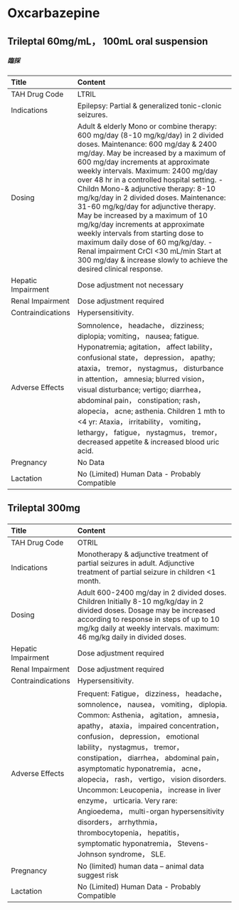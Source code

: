 # Oxcarbazepine

## Trileptal 60mg/mL， 100mL oral suspension

##### 臨採

| Title              | Content                                                                                                                                                                                                                                                                                                                                                                                                                                                                                                                                                                                                                                                                                   |
|:-------------------|:------------------------------------------------------------------------------------------------------------------------------------------------------------------------------------------------------------------------------------------------------------------------------------------------------------------------------------------------------------------------------------------------------------------------------------------------------------------------------------------------------------------------------------------------------------------------------------------------------------------------------------------------------------------------------------------|
| TAH Drug Code      | LTRIL                                                                                                                                                                                                                                                                                                                                                                                                                                                                                                                                                                                                                                                                                     |
| Indications        | Epilepsy: Partial & generalized tonic-clonic seizures.                                                                                                                                                                                                                                                                                                                                                                                                                                                                                                                                                                                                                                    |
| Dosing             | Adult & elderly Mono or combine therapy: 600 mg/day (8-10 mg/kg/day) in 2 divided doses. Maintenance: 600 mg/day & 2400 mg/day. May be increased by a maximum of 600 mg/day increments at approximate weekly intervals. Maximum: 2400 mg/day over 48 hr in a controlled hospital setting. -Childn Mono-& adjunctive therapy: 8-10 mg/kg/day in 2 divided doses. Maintenance: 31-60 mg/kg/day for adjunctive therapy. May be increased by a maximum of 10 mg/kg/day increments at approximate weekly intervals from starting dose to maximum daily dose of 60 mg/kg/day. -Renal impairment CrCl <30 mL/min Start at 300 mg/day & increase slowly to achieve the desired clinical response. |
| Hepatic Impairment | Dose adjustment not necessary                                                                                                                                                                                                                                                                                                                                                                                                                                                                                                                                                                                                                                                             |
| Renal Impairment   | Dose adjustment required                                                                                                                                                                                                                                                                                                                                                                                                                                                                                                                                                                                                                                                                  |
| Contraindications  | Hypersensitivity.                                                                                                                                                                                                                                                                                                                                                                                                                                                                                                                                                                                                                                                                         |
| Adverse Effects    | Somnolence， headache， dizziness; diplopia; vomiting， nausea; fatigue. Hyponatremia; agitation， affect lability， confusional state， depression， apathy; ataxia， tremor， nystagmus， disturbance in attention， amnesia; blurred vision， visual disturbance; vertigo; diarrhea， abdominal pain， constipation; rash， alopecia， acne; asthenia. Children 1 mth to <4 yr: Ataxia， irritability， vomiting， lethargy， fatigue， nystagmus， tremor， decreased appetite & increased blood uric acid.                                                                                                                                                                           |
| Pregnancy          | No Data                                                                                                                                                                                                                                                                                                                                                                                                                                                                                                                                                                                                                                                                                   |
| Lactation          | No (Limited) Human Data - Probably Compatible                                                                                                                                                                                                                                                                                                                                                                                                                                                                                                                                                                                                                                             |

## Trileptal 300mg

##### 

| Title              | Content                                                                                                                                                                                                                                                                                                                                                                                                                                                                                                                                                                                                       |
|:-------------------|:--------------------------------------------------------------------------------------------------------------------------------------------------------------------------------------------------------------------------------------------------------------------------------------------------------------------------------------------------------------------------------------------------------------------------------------------------------------------------------------------------------------------------------------------------------------------------------------------------------------|
| TAH Drug Code      | OTRIL                                                                                                                                                                                                                                                                                                                                                                                                                                                                                                                                                                                                         |
| Indications        | Monotherapy & adjunctive treatment of partial seizures in adult. Adjunctive treatment of partial seizure in children <1 month.                                                                                                                                                                                                                                                                                                                                                                                                                                                                                |
| Dosing             | Adult 600-2400 mg/day in 2 divided doses. Children Initially 8-10 mg/kg/day in 2 divided doses. Dosage may be increased according to response in steps of up to 10 mg/kg daily at weekly intervals. maximum: 46 mg/kg daily in divided doses.                                                                                                                                                                                                                                                                                                                                                                 |
| Hepatic Impairment | Dose adjustment required                                                                                                                                                                                                                                                                                                                                                                                                                                                                                                                                                                                      |
| Renal Impairment   | Dose adjustment required                                                                                                                                                                                                                                                                                                                                                                                                                                                                                                                                                                                      |
| Contraindications  | Hypersensitivity.                                                                                                                                                                                                                                                                                                                                                                                                                                                                                                                                                                                             |
| Adverse Effects    | Frequent: Fatigue， dizziness， headache， somnolence， nausea， vomiting， diplopia. Common: Asthenia， agitation， amnesia， apathy， ataxia， impaired concentration， confusion， depression， emotional lability， nystagmus， tremor， constipation， diarrhea， abdominal pain， asymptomatic hyponatremia， acne， alopecia， rash， vertigo， vision disorders. Uncommon: Leucopenia， increase in liver enzyme， urticaria. Very rare: Angioedema， multi-organ hypersensitivity disorders， arrhythmia， thrombocytopenia， hepatitis， symptomatic hyponatremia， Stevens-Johnson syndrome， SLE. |
| Pregnancy          | No (limited) human data – animal data suggest risk                                                                                                                                                                                                                                                                                                                                                                                                                                                                                                                                                            |
| Lactation          | No (Limited) Human Data - Probably Compatible                                                                                                                                                                                                                                                                                                                                                                                                                                                                                                                                                                 |

